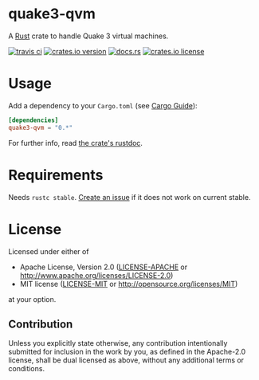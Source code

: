 quake3-qvm
==========

A [Rust](https://www.rust-lang.org/) crate to handle Quake 3 virtual machines.

[![travis ci](https://travis-ci.org/robo9k/quake3-qvm.svg?branch=master)](https://travis-ci.org/robo9k/quake3-qvm)
[![crates.io version](https://img.shields.io/crates/v/quake3-qvm.svg)](https://crates.io/crates/quake3-qvm)
[![docs.rs](https://docs.rs/quake3-qvm/badge.svg)](https://docs.rs/quake3-qvm)
[![crates.io license](https://img.shields.io/crates/l/quake3-qvm.svg)](https://crates.io/crates/quake3-qvm)

# Usage

Add a dependency to your `Cargo.toml` (see [Cargo Guide](http://doc.crates.io/guide.html#adding-dependencies-from-cratesio)):

```toml
[dependencies]
quake3-qvm = "0.*"
```

For further info, read [the crate's rustdoc](https://docs.rs/quake3-qvm).

# Requirements

Needs `rustc stable`. [Create an issue](https://github.com/robo9k/quake3-qvm/issues/new) if it does not work on current stable.

# License

Licensed under either of

 * Apache License, Version 2.0 ([LICENSE-APACHE](LICENSE-APACHE) or http://www.apache.org/licenses/LICENSE-2.0)
 * MIT license ([LICENSE-MIT](LICENSE-MIT) or http://opensource.org/licenses/MIT)

at your option.

## Contribution

Unless you explicitly state otherwise, any contribution intentionally submitted
for inclusion in the work by you, as defined in the Apache-2.0 license, shall be dual licensed as above, without any
additional terms or conditions.
